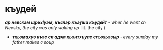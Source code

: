 

# къудей
**_ар невскэм щрикIуэм, къалэр къэуша къудейт_** - _when he went on Nevska, the city was only waking up_ (lit. the city )




- **_тхьэмахуэ къэс си адэм хьэнтхъупс егъэхьэзыр_** - _every sunday my father makes a soup_